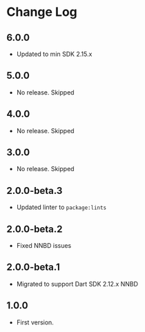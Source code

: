 # Change Log

## 6.0.0

* Updated to min SDK 2.15.x

## 5.0.0

* No release. Skipped

## 4.0.0

* No release. Skipped

## 3.0.0

* No release. Skipped

## 2.0.0-beta.3

* Updated linter to `package:lints`

## 2.0.0-beta.2

* Fixed NNBD issues

## 2.0.0-beta.1

* Migrated to support Dart SDK 2.12.x NNBD

## 1.0.0

* First version.
